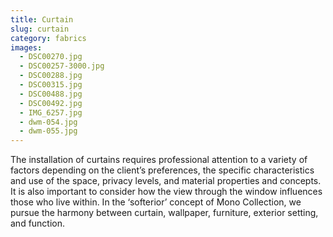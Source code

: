 ```yaml
---
title: Curtain
slug: curtain
category: fabrics
images:
  - DSC00270.jpg
  - DSC00257-3000.jpg
  - DSC00288.jpg
  - DSC00315.jpg
  - DSC00488.jpg
  - DSC00492.jpg
  - IMG_6257.jpg
  - dwm-054.jpg
  - dwm-055.jpg
---
```


The installation of curtains requires professional attention to a variety of factors depending on the client’s preferences, the specific characteristics and use of the space, privacy levels, and material properties and concepts. It is also important to consider how the view through the window  influences those who live within. In the ‘softerior’ concept of Mono Collection, we pursue the harmony between curtain, wallpaper, furniture, exterior setting, and function.

